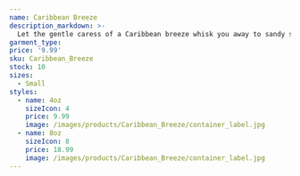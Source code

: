 ```yaml
---
name: Caribbean Breeze
description_markdown: >-
  Let the gentle caress of a Caribbean breeze whisk you away to sandy shores and crystal-clear waters, filling your space with a sense of tropical serenity.
garment_type:
price: '9.99'
sku: Caribbean_Breeze
stock: 10
sizes:
  - Small
styles:
  - name: 4oz
    sizeIcon: 4
    price: 9.99
    image: /images/products/Caribbean_Breeze/container_label.jpg
  - name: 8oz
    sizeIcon: 8
    price: 18.99
    image: /images/products/Caribbean_Breeze/container_label.jpg
---
```

